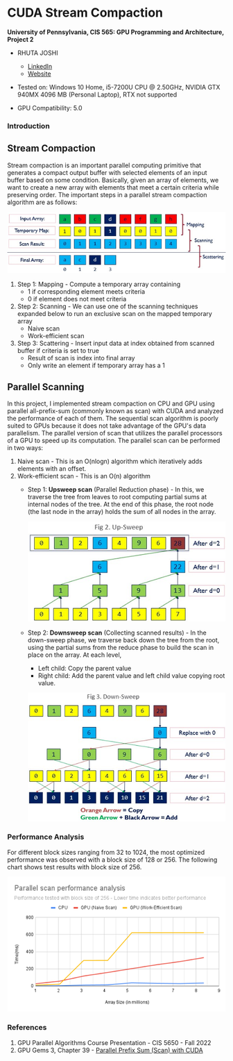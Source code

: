 CUDA Stream Compaction
======================

**University of Pennsylvania, CIS 565: GPU Programming and Architecture, Project 2**

* RHUTA JOSHI
  * [LinkedIn](https://www.linkedin.com/in/rcj9719/)
  * [Website](https://sites.google.com/view/rhuta-joshi)

* Tested on: Windows 10 Home, i5-7200U CPU @ 2.50GHz, NVIDIA GTX 940MX 4096 MB (Personal Laptop), RTX not supported
* GPU Compatibility: 5.0

### Introduction

Stream Compaction
---
Stream compaction is an important parallel computing primitive that generates a compact output buffer with selected elements of an input buffer based on some condition. Basically, given an array of elements, we want to create a new array with elements that meet a certain criteria while preserving order.
The important steps in a parallel stream compaction algorithm are as follows:

![](img/stream-compaction.jpg)

1. Step 1: Mapping - Compute a temporary array containing
    - 1 if corresponding element meets criteria
    - 0 if element does not meet criteria
2. Step 2: Scanning - We can use one of the scanning techniques expanded below to run an exclusive scan on the mapped temporary array
    - Naive scan
    - Work-efficient scan
3. Step 3: Scattering - Insert input data at index obtained from scanned buffer if criteria is set to true
    - Result of scan is index into final array
    - Only write an element if temporary array has a 1

Parallel Scanning
---
In this project, I implemented stream compaction on CPU and GPU using parallel all-prefix-sum (commonly known as scan) with CUDA and analyzed the performance of each of them. The sequential scan algorithm is poorly suited to GPUs because it does not take advantage of the GPU's data parallelism. The parallel version of scan that utilizes the parallel processors of a GPU to speed up its computation. The parallel scan can be performed in two ways:

1. Naive scan - This is an O(nlogn) algorithm which iteratively adds elements with an offset.
2. Work-efficient scan - This is an O(n) algorithm
    - Step 1: **Upsweep scan** (Parallel Reduction phase) - In this, we traverse the tree from leaves to root computing partial sums at internal nodes of the tree. At the end of this phase, the root node (the last node in the array) holds the sum of all nodes in the array.

        ![](img/upsweep.jpg)

    - Step 2: **Downsweep scan** (Collecting scanned results) - In the down-sweep phase, we traverse back down the tree from the root, using the partial sums from the reduce phase to build the scan in place on the array. At each level,
        - Left child: Copy the parent value
        - Right child: Add the parent value and left child value copying  root value.

        ![](img/downsweep.jpg)


### Performance Analysis

For different block sizes ranging from 32 to 1024, the most optimized performance was observed with a block size of 128 or 256. The following chart shows test results with block size of 256.

![](img/parallel_scan_performance_analysis.png)

### References

1. GPU Parallel Algorithms Course Presentation - CIS 5650 - Fall 2022
2. GPU Gems 3, Chapter 39 - [Parallel Prefix Sum (Scan) with CUDA](https://developer.nvidia.com/gpugems/GPUGems3/gpugems3_ch39.html)

